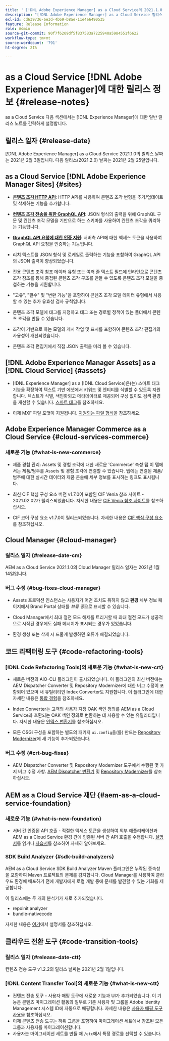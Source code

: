 ```yaml
---
title: ' [!DNL Adobe Experience Manager] as a Cloud Service의 2021.1.0 릴리스 정보입니다.'
description: "[!DNL Adobe Experience Manager] as a Cloud Service 릴리스 노트(221.0)"
exl-id: cd639736-6e3d-4b69-b8ae-11e4e6490535
feature: Release Information
role: Admin
source-git-commit: 90f7f6209df5f837583a7225940a5984551f6622
workflow-type: tm+mt
source-wordcount: '791'
ht-degree: 21%

---
```



# as a Cloud Service [!DNL Adobe Experience Manager]에 대한 릴리스 정보 {#release-notes}

as a Cloud Service 다음 섹션에서는 [!DNL Experience Manager]에 대한 일반 릴리스 노트를 간략하게 설명합니다.

## 릴리스 일자 {#release-date}

[!DNL Adobe Experience Manager] as a Cloud Service 2021.1.0의 릴리스 날짜는 2021년 2월 3일입니다.
다음 릴리스(2021.2.0) 날짜는 2021년 2월 25일입니다.

## as a Cloud Service [!DNL Adobe Experience Manager Sites] {#sites}

* **[콘텐츠 조각 HTTP API](/help/assets/content-fragments/assets-api-content-fragments.md)**: HTTP API를 사용하여 콘텐츠 조각 변형을 추가/업데이트 및 삭제하는 기능을 추가합니다.

* **[컨텐츠 조각 전송을 위한 GraphQL API](/help/headless/graphql-api/content-fragments.md)**: JSON 형식의 출력을 위해 GraphQL 구문 및 컨텐츠 조각 모델을 기반으로 하는 스키마를 사용하여 컨텐츠 조각을 쿼리하는 기능입니다.

* **[GraphQL API 요청에 대한 인증 지원](/help/headless/security/authentication.md)**: 서버측 API에 대한 액세스 토큰을 사용하여 GraphQL API 요청을 인증하는 기능입니다.

* 리치 텍스트를 JSON 형식 및 로케일로 출력하는 기능을 포함하여 GraphQL API의 JSON 출력이 향상되었습니다.

* 전용 콘텐츠 조각 참조 데이터 유형 또는 여러 줄 텍스트 필드에 인라인으로 콘텐츠 조각 참조를 통해 중첩된 콘텐츠 조각 구조를 만들 수 있도록 콘텐츠 조각 모델을 중첩하는 기능을 지원합니다.

* &quot;고유&quot;, &quot;필수&quot; 및 &quot;변환 가능&quot;을 포함하여 콘텐츠 조각 모델 데이터 유형에서 사용할 수 있는 추가 유효성 검사 규칙입니다.

* 콘텐츠 조각 모델에 태그를 지정하고 태그 또는 경로별 정책이 있는 폴더에서 콘텐츠 조각을 만들 수 있습니다.

* 조각이 기반으로 하는 모델의 게시 작업 및 표시를 포함하여 콘텐츠 조각 편집기의 사용성이 개선되었습니다.

* 콘텐츠 조각 편집기에서 직접 JSON 출력을 미리 볼 수 있습니다.


## [!DNL Adobe Experience Manager Assets] as a [!DNL Cloud Service] {#assets}

* [!DNL Experience Manager] as a [!DNL Cloud Service]은(는) 스마트 태그 기능을 확장하여 텍스트 기반 에셋에서 키워드 및 엔티티를 식별할 수 있도록 지원합니다. 텍스트가 식별, 색인화되고 메타데이터로 제공되어 구성 없이도 검색 환경을 개선할 수 있습니다. [스마트 태그](/help/assets/smart-tags.md)를 참조하세요.

* 이제 MXF 파일 포맷이 지원됩니다. [지원되는 파일 형식](/help/assets/file-format-support.md#video-formats)을 참조하세요.

## Adobe Experience Manager Commerce as a Cloud Service {#cloud-services-commerce}

### 새로운 기능 {#what-is-new-commerce}

* 제품 경험 관리: Assets 및 경험 조각에 대한 새로운 &#39;Commerce&#39; 속성 탭 이 탭에서는 제품/범주를 Assets 및 경험 조각에 연결할 수 있습니다. 탭에는 연결된 제품/범주에 대한 실시간 데이터와 제품 콘솔에 세부 정보를 표시하는 링크도 표시됩니다.

* 최신 CIF 핵심 구성 요소 버전 v1.7.0이 포함된 CIF Venia 참조 사이트 - 2021.02.02가 릴리스되었습니다. 자세한 내용은 [CIF Venia 참조 사이트](https://github.com/adobe/aem-cif-guides-venia/releases/tag/venia-2021.02.02)를 참조하십시오.

* CIF 코어 구성 요소 v1.7.0이 릴리스되었습니다. 자세한 내용은 [CIF 핵심 구성 요소](https://github.com/adobe/aem-core-cif-components/releases/tag/core-cif-components-reactor-1.7.0)를 참조하십시오.

## Cloud Manager {#cloud-manager}

### 릴리스 일자 {#release-date-cm}

AEM as a Cloud Service 2021.1.0의 Cloud Manager 릴리스 일자는 2021년 1월 14일입니다.

### 버그 수정 {#bug-fixes-cloud-manager}

* Assets 프로덕션 인스턴스는 사용자가 어떤 조치도 취하지 않고 **환경** 세부 정보 페이지에서 Brand Portal 상태를 *보류 중*&#x200B;으로 표시할 수 있습니다.

* Cloud Manager에서 최대 절전 모드 해제를 트리거할 때 최대 절전 모드가 성공적으로 시작된 경우에도 실패 메시지가 표시되는 경우가 있었습니다.

* 환경 생성 또는 삭제 시 드물게 발생하던 오류가 해결되었습니다.

## 코드 리팩터링 도구 {#code-refactoring-tools}

### [!DNL Code Refactoring Tools]의 새로운 기능 {#what-is-new-crt}

* 새로운 버전의 AIO-CLI 플러그인이 출시되었습니다. 이 플러그인의 최신 버전에는 AEM Dispatcher Converter 및 Repository Modernizer에 대한 버그 수정이 포함되어 있으며 새 유틸리티인 Index Converter도 지원합니다. 이 플러그인에 대한 자세한 내용은 [통합 경험](https://experienceleague.adobe.com/docs/experience-manager-cloud-service/moving/refactoring-tools/unified-experience.html#benefits)을 참조하세요.

* Index Converter는 고객의 사용자 지정 OAK 색인 정의를 AEM as a Cloud Service과 호환되는 OAK 색인 정의로 변환하는 데 사용할 수 있는 유틸리티입니다. 자세한 내용은 [인덱스 변환기](https://github.com/adobe/aem-cloud-service-source-migration/tree/master/packages/index-converter)를 참조하십시오.

* 모든 OSGi 구성을 포함하는 별도의 패키지 `ui.config`을(를) 만드는 [Repository Modernizer](https://github.com/adobe/aem-cloud-service-source-migration/tree/master/packages/repository-modernizer)에 새 기능이 추가되었습니다.

### 버그 수정 {#crt-bug-fixes}

* AEM Dispatcher Converter 및 Repository Modernizer 도구에서 수행된 몇 가지 버그 수정 사항. [AEM Dispatcher 변환기](https://github.com/adobe/aem-cloud-service-source-migration/tree/master/packages/dispatcher-converter) 및 [Repository Modernizer](https://github.com/adobe/aem-cloud-service-source-migration/tree/master/packages/repository-modernizer)를 참조하십시오.

## AEM as a Cloud Service 재단 {#aem-as-a-cloud-service-foundation}

### 새로운 기능 {#what-is-new-foundation}

* 서버 간 인증된 API 호출 - 적절한 액세스 토큰을 생성하여 외부 애플리케이션과 AEM as a Cloud Service 환경 간에 인증된 서버 간 API 호출을 수행합니다. [설명서](/help/implementing/developing/introduction/generating-access-tokens-for-server-side-apis.md)를 읽거나 [자습서](https://experienceleague.adobe.com/docs/experience-manager-learn/getting-started-with-aem-headless/authentication/overview.html#authentication)를 참조하여 자세히 알아보세요.

### SDK Build Analyzer {#sdk-build-analyzers}

AEM as a Cloud Service SDK Build Analyzer Maven 플러그인은 누락된 종속성을 포함하여 Maven 프로젝트의 문제를 감지합니다. Cloud Manager를 사용하여 클라우드 환경에 배포하기 전에 개발자에게 로컬 개발 중에 문제를 발견할 수 있는 기회를 제공합니다.

이 릴리스에는 두 개의 분석기가 새로 추가되었습니다.

* repoinit analyzer
* bundle-nativecode

자세한 내용은 [여기](https://experienceleague.adobe.com/docs/experience-manager-core-components/using/developing/archetype/build-analyzer-maven-plugin.html#developing)에서 설명서를 참조하십시오.

## 클라우드 전환 도구 {#code-transition-tools}

### 릴리스 일자 {#release-date-ctt}

컨텐츠 전송 도구 v1.2.2의 릴리스 날짜는 2021년 2월 1일입니다.

### [!DNL Content Transfer Tool]의 새로운 기능 {#what-is-new-ctt}

* 컨텐츠 전송 도구 - 사용자 매핑 도구에 새로운 기능과 UI가 추가되었습니다. 이 기능은 콘텐츠 마이그레이션 활동의 일부로 기존 사용자 및 그룹을 Adobe Identity Management 시스템 ID에 자동으로 매핑합니다. 자세한 내용은 [사용자 매핑 도구 사용](https://experienceleague.adobe.com/docs/experience-manager-cloud-service/moving/cloud-migration/content-transfer-tool/using-user-mapping-tool.html)을 참조하십시오.
* 이제 콘텐츠 전송 도구는 하위 그룹을 포함하여 마이그레이션 세트에서 참조된 모든 그룹과 사용자를 마이그레이션합니다.
* 사용자는 마이그레이션 세트를 만들 때 `/etc`에서 특정 경로를 선택할 수 있습니다.
